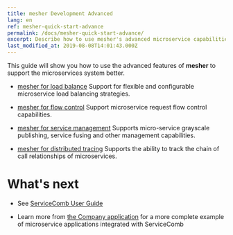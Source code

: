 ```yaml
---
title: mesher Development Advanced
lang: en
ref: mesher-quick-start-advance
permalink: /docs/mesher-quick-start-advance/
excerpt: Describe how to use mesher's advanced microservice capabilities
last_modified_at: 2019-08-08T14:01:43.000Z
---
```


This guide will show you how to use the advanced features of **mesher** to support the microservices system better.

- [mesher for load balance](/docs/mesher-quick-start-advance/mesher-load-balance/) Support for flexible and configurable microservice load balancing strategies.

- [mesher for flow control](/docs/mesher-quick-start-advance/mesher-flow-control/) Support microservice request flow control capabilities.

- [mesher for service management](/docs/mesher-quick-start-advance/mesher-service-management/) Supports micro-service grayscale publishing, service fusing and other management capabilities.

- [mesher for distributed tracing](/docs/mesher-quick-start-advance/mesher-distributed-tracing) Supports the ability to track the chain of call relationships of microservices.

# What's next

- See [ServiceComb User Guide](/users/)

- Learn more from [the Company application](/docs/linuxcon-workshop-demo/) for a more complete example of microservice applications integrated with ServiceComb
